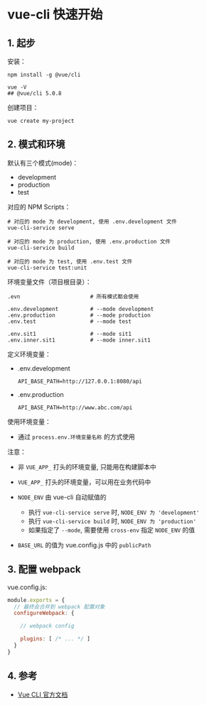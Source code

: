 <!--#region
@author 吴钦飞
@email wuqinfei@qq.com
@create date 2023-10-12 20:22:38
@modify date 2023-10-27 11:06:44
@desc [description]
#endregion-->


# vue-cli 快速开始

## 1. 起步

安装：

```shell
npm install -g @vue/cli

vue -V
## @vue/cli 5.0.8
```

创建项目：

```shell
vue create my-project
```

## 2. 模式和环境

默认有三个模式(mode)：

* development
* production
* test

对应的 NPM Scripts：

```shell
# 对应的 mode 为 development, 使用 .env.development 文件
vue-cli-service serve      

# 对应的 mode 为 production, 使用 .env.production 文件
vue-cli-service build      

# 对应的 mode 为 test, 使用 .env.test 文件
vue-cli-service test:unit  

```

环境变量文件（项目根目录）：

```text
.evn                      # 所有模式都会使用

.env.development          # --mode development
.env.production           # --mode production
.env.test                 # --mode test

.env.sit1                 # --mode sit1
.env.inner.sit1           # --mode inner.sit1
```

定义环境变量：

* .env.development

    ```text
    API_BASE_PATH=http://127.0.0.1:8080/api
    ```

* .env.production

    ```text
    API_BASE_PATH=http://www.abc.com/api
    ```

使用环境变量：

* 通过 `process.env.环境变量名称` 的方式使用

注意：

* 非 `VUE_APP_` 打头的环境变量, 只能用在构建脚本中

* `VUE_APP_` 打头的环境变量，可以用在业务代码中

* `NODE_ENV` 由 vue-cli 自动赋值的

   * 执行 `vue-cli-service serve` 时, `NODE_ENV 为 'development'`
   * 执行 `vue-cli-service build` 时, `NODE_ENV 为 'production'`
   * 如果指定了 `--mode`, 需要使用 `cross-env` 指定 `NODE_ENV` 的值

* `BASE_URL` 的值为 vue.config.js 中的 `publicPath`

## 3. 配置 webpack

vue.config.js:

```js
module.exports = {
  // 最终会合并到 webpack 配置对象
  configureWebpack: {

    // webpack config

    plugins: [ /* ... */ ]
  }
}
```

## 4. 参考

* [Vue CLI 官方文档](https://cli.vuejs.org/zh/)